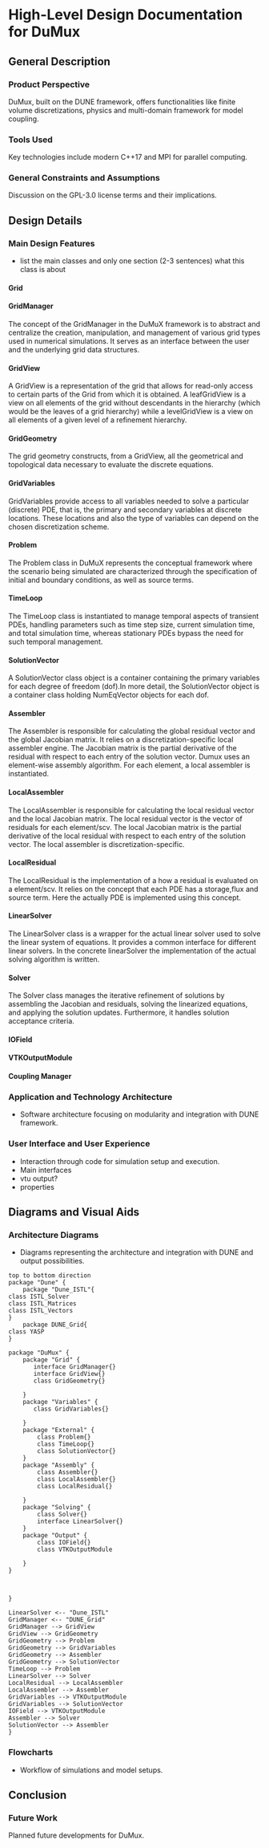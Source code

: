 # High-Level Design Documentation for DuMux

## General Description

### Product Perspective
DuMux, built on the DUNE framework, offers functionalities like finite volume discretizations, physics and multi-domain framework for model coupling.

### Tools Used
Key technologies include modern C++17 and MPI for parallel computing.

### General Constraints and Assumptions
Discussion on the GPL-3.0 license terms and their implications.

## Design Details

### Main Design Features
- list the main classes and only one section (2-3 sentences) what this class is about
#### Grid
#### GridManager
The concept of the GridManager in the DuMuX framework is to abstract and centralize the creation, manipulation, and management of various grid types used in numerical simulations. It serves as an interface between the user and the underlying grid data structures.
#### GridView
A GridView is a representation of the grid that allows for read-only access to certain parts of the Grid from which it is obtained. A leafGridView is a view on all elements of the grid without descendants in the hierarchy (which would be the leaves of a grid hierarchy) while a levelGridView is a view on all elements of a given level of a refinement hierarchy.
#### GridGeometry
The grid geometry constructs, from a GridView, all the geometrical and topological data necessary to evaluate the discrete equations.
#### GridVariables
GridVariables provide access to all variables needed to solve a particular (discrete) PDE, that is,
the primary and secondary variables at discrete locations.
These locations and also the type of variables can depend on the chosen discretization scheme.
#### Problem
The Problem class in DuMuX represents the conceptual framework where the scenario being simulated are characterized through the specification of initial and boundary conditions, as well as source terms.
#### TimeLoop
The TimeLoop class is instantiated to manage temporal aspects of transient PDEs, handling parameters such as time step size, current simulation time, and total simulation time, whereas stationary PDEs bypass the need for such temporal management.
#### SolutionVector
A SolutionVector class object is a container containing the primary variables for each degree of freedom (dof).In more detail, the SolutionVector object is a container class holding NumEqVector objects for each dof.
#### Assembler
The Assembler is responsible for calculating the global residual vector and the global Jacobian matrix. It relies on a discretization-specific local assembler engine. The Jacobian matrix is the partial derivative of the residual with respect to each entry of the solution vector. Dumux uses an element-wise assembly algorithm. For each element, a local assembler is instantiated.
#### LocalAssembler
The LocalAssembler is responsible for calculating the local residual vector and the local Jacobian matrix. The local residual vector is the vector of residuals for each element/scv. The local Jacobian matrix is the partial derivative of the local residual with respect to each entry of the solution vector. The local assembler is discretization-specific.
#### LocalResidual
The LocalResidual is the implementation of a how a residual is evaluated on a element/scv. It relies on the concept that each PDE has a storage,flux and source term. Here the actually PDE is implemented using this concept.
#### LinearSolver
The LinearSolver class is a wrapper for the actual linear solver used to solve the linear system of equations. It provides a common interface for different linear solvers. In the concrete linearSolver the implementation of the actual solving algorithm is written.
#### Solver
The Solver class manages the iterative refinement of solutions by assembling the Jacobian and residuals, solving the linearized equations, and applying the solution updates. Furthermore, it handles solution acceptance criteria.
#### IOField
#### VTKOutputModule
#### Coupling Manager

### Application and Technology Architecture
- Software architecture focusing on modularity and integration with DUNE framework.

### User Interface and User Experience
- Interaction through code for simulation setup and execution.
- Main interfaces
- vtu output?
- properties

## Diagrams and Visual Aids

### Architecture Diagrams
- Diagrams representing the architecture and integration with DUNE and output possibilities.

```plantuml
top to bottom direction
package "Dune" {
    package "Dune_ISTL"{
class ISTL_Solver
class ISTL_Matrices
class ISTL_Vectors
}
    package DUNE_Grid{
class YASP
}

package "DuMux" {
    package "Grid" {
       interface GridManager{}
       interface GridView{}
       class GridGeometry{}

    }
    package "Variables" {
       class GridVariables{}
        
    }
    package "External" {
        class Problem{}
        class TimeLoop{}
        class SolutionVector{}
    }
    package "Assembly" {
        class Assembler{}
        class LocalAssembler{}
        class LocalResidual{}
        
    }
    package "Solving" {
        class Solver{}
        interface LinearSolver{}
    }
    package "Output" {
        class IOField{}
        class VTKOutputModule

    }
}



}

LinearSolver <-- "Dune_ISTL"
GridManager <-- "DUNE_Grid"
GridManager --> GridView
GridView --> GridGeometry
GridGeometry --> Problem
GridGeometry --> GridVariables
GridGeometry --> Assembler
GridGeometry --> SolutionVector
TimeLoop --> Problem
LinearSolver --> Solver 
LocalResidual --> LocalAssembler
LocalAssembler --> Assembler
GridVariables --> VTKOutputModule
GridVariables --> SolutionVector
IOField --> VTKOutputModule
Assembler --> Solver
SolutionVector --> Assembler
}
```

### Flowcharts
- Workflow of simulations and model setups.

## Conclusion


### Future Work
Planned future developments for DuMux.
